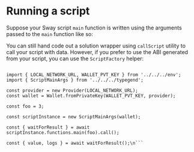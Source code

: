 # Running a script

Suppose your Sway script `main` function is written using the arguments passed to the `main` function like so:

<!-- SNIPPET FILE ERROR: File not found '../../docs/sway/script-main-args/src/main.sw' -->

You can still hand code out a solution wrapper using `callScript` utility to call your script with data. However, if you prefer to use the ABI generated from your script, you can use the `ScriptFactory` helper:

```ts\nimport { bn, Provider, Wallet } from 'fuels';

import { LOCAL_NETWORK_URL, WALLET_PVT_KEY } from '../../../env';
import { ScriptMainArgs } from '../../../typegend';

const provider = new Provider(LOCAL_NETWORK_URL);
const wallet = Wallet.fromPrivateKey(WALLET_PVT_KEY, provider);

const foo = 3;

const scriptInstance = new ScriptMainArgs(wallet);

const { waitForResult } = await scriptInstance.functions.main(foo).call();

const { value, logs } = await waitForResult();\n```
